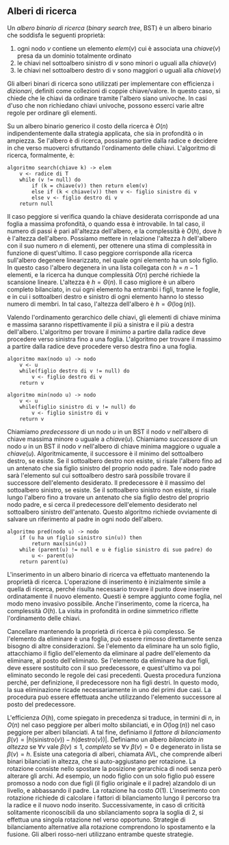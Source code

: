 ## Alberi di ricerca

Un *albero binario di ricerca* (*binary search tree*, BST) è un albero binario che soddisfa le seguenti proprietà:

 1. ogni nodo $v$ contiene un elemento $elem(v)$ cui è associata una $chiave(v)$ presa da un dominio totalmente ordinato
 2. le chiavi nel sottoalbero sinistro di $v$ sono minori o uguali alla $chiave(v)$
 3. le chiavi nel sottoalbero destro di v sono maggiori o uguali alla $chiave(v)$

Gli alberi binari di ricerca sono utilizzati per implementare con efficienza i *dizionari*, definiti come collezioni di coppie chiave/valore. In questo caso, si chiede che le chiavi da ordinare tramite l'albero siano univoche. In casi d'uso che non richiedano chiavi univoche, possono esserci varie altre regole per ordinare gli elementi.


Su un albero binario generico il costo della ricerca è $O(n)$ indipendentemente dalla strategia applicata, che sia in profondità o in ampiezza. Se l'albero è di ricerca, possiamo partire dalla radice e decidere in che verso muoverci sfruttando l'ordinamento delle chiavi. L'algoritmo di ricerca, formalmente, è:

```
algoritmo search(chiave k) -> elem
	v <- radice di T
	while (v != null) do
		if (k = chiave(v)) then return elem(v)
		else if (k < chiave(v)) then v <- figlio sinistro di v
		else v <- figlio destro di v
	return null
```

Il caso peggiore si verifica quando la chiave desiderata corrisponde ad una foglia a massima profondità, o quando essa è introvabile. In tal caso, il numero di passi è pari all'altezza dell'albero, e la complessità è $O(h)$, dove $h$ è l'altezza dell'albero. Possiamo mettere in relazione l'altezza $h$ dell'albero con il suo numero $n$ di elementi, per ottenere una stima di complessità in funzione di quest'ultimo. Il caso peggiore corrisponde alla ricerca sull'albero degenere linearizzato, nel quale ogni elemento ha un solo figlio. In questo caso l'albero degenera in una lista collegata con $h = n-1$ elementi, e la ricerca ha dunque complessità $O(n)$ perché richiede la scansione lineare. L'altezza è $h = \Theta(n)$. Il caso migliore è un albero completo bilanciato, in cui ogni elemento ha entrambi i figli, tranne le foglie, e in cui i sottoalberi destro e sinistro di ogni elemento hanno lo stesso numero di membri. In tal caso, l'altezza dell'albero è $h = \Theta(\log(n))$. 

Valendo l'ordinamento gerarchico delle chiavi, gli elementi di chiave minima e massima saranno rispettivamente il più a sinistra e il più a destra dell'albero. L'algoritmo per trovare il minimo a partire dalla radice deve procedere verso sinistra fino a una foglia. L'algoritmo per trovare il massimo a partire dalla radice deve procedere verso destra fino a una foglia.

```
algoritmo max(nodo u) -> nodo
	v <- u
	while(figlio destro di v != null) do
		v <- figlio destro di v
	return v

algoritmo min(nodo u) -> nodo
	v <- u
	while(figlio sinistro di v != null) do
		v <- figlio sinistro di v
	return v
```


Chiamiamo *predecessore* di un nodo $u$ in un BST il nodo $v$ nell'albero di chiave massima minore o uguale a $chiave(u)$. Chiamiamo *successore* di un nodo $u$ in un BST il nodo $v$ nell'albero di chiave minima maggiore o uguale a $chiave(u)$. Algoritmicamente, il successore è il minimo del sottoalbero destro, se esiste. Se il sottoalbero destro non esiste, si risale l'albero fino ad un antenato che sia figlio sinistro del proprio nodo padre. Tale nodo padre sarà l'elemento sul cui sottoalbero destro sarà possibile trovare il successore dell'elemento desiderato. Il predecessore è il massimo del sottoalbero sinistro, se esiste. Se il sottoalbero sinistro non esiste, si risale lungo l'albero fino a trovare un antenato che sia figlio destro del proprio nodo padre, e si cerca il predecessore dell'elemento desiderato nel sottoalbero sinistro dell'antenato. Questo algoritmo richiede ovviamente di salvare un riferimento al padre in ogni nodo dell'albero.

```
algoritmo pred(nodo u) -> nodo
	if (u ha un figlio sinistro sin(u)) then
		return max(sin(u))
	while (parent(u) != null e u è figlio sinistro di suo padre) do
		u <- parent(u)
	return parent(u)
```


L'inserimento in un albero binario di ricerca va effettuato mantenendo la proprietà di ricerca. L'operazione di inserimento è inizialmente simile a quella di ricerca, perché risulta necessario trovare il punto dove inserire ordinatamente il nuovo elemento. Questi è sempre aggiunto come foglia, nel modo meno invasivo possibile. Anche l'inserimento, come la ricerca, ha complessità $O(h)$. La visita in profondità in ordine simmetrico riflette l'ordinamento delle chiavi.

Cancellare mantenendo la proprietà di ricerca è più complesso. Se l'elemento da eliminare è una foglia, può essere rimosso direttamente senza bisogno di altre considerazioni. Se l'elemento da eliminare ha un solo figlio, attacchiamo il figlio dell'elemento da eliminare al padre dell'elemento da eliminare, al posto dell'eliminato. Se l'elemento da eliminare ha due figli, deve essere sostituito con il suo predecessore, e quest'ultimo va poi eliminato secondo le regole dei casi precedenti. Questa procedura funziona perché, per definizione, il predecessore non ha figli destri. In questo modo, la sua eliminazione ricade necessariamente in uno dei primi due casi. La procedura può essere effettuata anche utilizzando l'elemento successore al posto del predecessore.

L'efficienza $O(h)$, come spiegato in precedenza si traduce, in termini di $n$, in $O(n)$ nel caso peggiore per alberi molto sbilanciati, e in $O(\log (n))$ nel caso peggiore per alberi bilanciati. A tal fine, definiamo il *fattore di bilanciamento* $\beta(v) = |h(\mathrm{sinistro}(v)) - h(\mathrm{destro}(v))|$. Definiamo un albero *bilanciato in altezza* se $\forall v$ vale $\beta(v) \leq 1$, *completo* se $\forall v$ $\beta(v) = 0$ e degenerato in lista se $\beta(v) = h$. Esiste una categoria di alberi, chiamata AVL, che comprende alberi binari bilanciati in altezza, che si auto-aggiustano per rotazione. La rotazione consiste nello spostare la posizione gerarchica di nodi senza però alterare gli archi. Ad esempio, un nodo figlio con un solo figlio può essere promosso a nodo con due figli (il figlio originale e il padre) alzandolo di un livello, e abbassando il padre. La rotazione ha costo $O(1)$. L'inserimento con rotazione richiede di calcolare i fattori di bilanciamento lungo il percorso tra la radice e il nuovo nodo inserito. Successivamente, in caso di criticità solitamente riconoscibili da uno sbilanciamento sopra la soglia di 2, si effettua una singola rotazione nel verso opportuno. Strategie di bilanciamento alternative alla rotazione comprendono lo spostamento e la fusione. Gli alberi rosso-neri utilizzano entrambe queste strategie.
